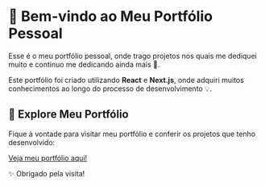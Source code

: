 # 👋 Bem-vindo ao Meu Portfólio Pessoal

Esse é o meu portfólio pessoal, onde trago projetos nos quais me dediquei muito e continuo me dedicando ainda mais 🚀. 

Este portfólio foi criado utilizando **React** e **Next.js**, onde adquiri muitos conhecimentos ao longo do processo de desenvolvimento 💡.

## 🚀 Explore Meu Portfólio

Fique à vontade para visitar meu portfólio e conferir os projetos que tenho desenvolvido:

[Veja meu portfólio aqui!](https://portfolio-psi-nine-31.vercel.app/)

✨ Obrigado pela visita!
